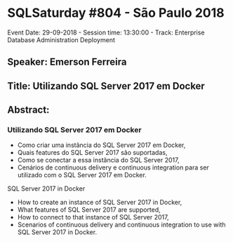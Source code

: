# SQLSaturday #804 - São Paulo 2018
Event Date: 29-09-2018 - Session time: 13:30:00 - Track: Enterprise Database Administration  Deployment
## Speaker: Emerson Ferreira
## Title: Utilizando SQL Server 2017 em Docker
## Abstract:
### Utilizando SQL Server 2017 em Docker
- Como criar uma instância do SQL Server 2017 em Docker, 
- Quais features do SQL Server 2017 são suportadas, 
- Como se conectar a essa instância do SQL Server 2017, 
- Cenários de continuous delivery e continuous integration para ser utilizado com o SQL Server 2017 em Docker.

SQL Server 2017 in Docker 
- How to create an instance of SQL Server 2017 in Docker, 
- What features of SQL Server 2017 are supported, 
- How to connect to that instance of SQL Server 2017, 
- Scenarios of continuous delivery and continuous integration to use with SQL Server 2017 in Docker.
